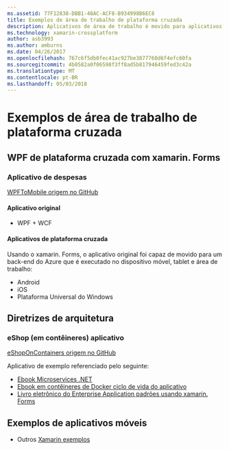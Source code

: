 ```yaml
---
ms.assetid: 77F12838-DBB1-48AC-ACF8-B934998B6EC8
title: Exemplos de área de trabalho de plataforma cruzada
description: Aplicativos de área de trabalho é movido para aplicativos móveis de plataforma cruzada.
ms.technology: xamarin-crossplatform
author: asb3993
ms.author: amburns
ms.date: 04/26/2017
ms.openlocfilehash: 767c6f5db0fec41ac927be3877760d6f4efc60fa
ms.sourcegitcommit: 4b0582a0f06598f3ff8ad5b817946459fed3c42a
ms.translationtype: MT
ms.contentlocale: pt-BR
ms.lasthandoff: 05/03/2018
---
```

# <a name="cross-platform-desktop-samples"></a>Exemplos de área de trabalho de plataforma cruzada

## <a name="wpf-to-cross-platform-with-xamarinforms"></a>WPF de plataforma cruzada com xamarin. Forms

### <a name="expenses-app"></a>Aplicativo de despesas

[WPFToMobile origem no GitHub](https://github.com/nishanil/WPFToMobile)

#### <a name="original-app"></a>Aplicativo original

* WPF + WCF

#### <a name="cross-platform-apps"></a>Aplicativos de plataforma cruzada

Usando o xamarin. Forms, o aplicativo original foi capaz de movido para um back-end do Azure que é executado no dispositivo móvel, tablet e área de trabalho:

* Android
* iOS
* Plataforma Universal do Windows

## <a name="architecture-guidance"></a>Diretrizes de arquitetura

### <a name="eshop-on-containers-app"></a>eShop (em contêineres) aplicativo

[eShopOnContainers origem no GitHub](https://github.com/dotnet-architecture/eShopOnContainers)

Aplicativo de exemplo referenciado pelo seguinte:

* [Ebook Microservices .NET](https://aka.ms/microservicesebook)
* [Ebook em contêineres de Docker ciclo de vida do aplicativo](https://aka.ms/dockerlifecycleebook)
* [Livro eletrônico do Enterprise Application padrões usando xamarin. Forms](~/xamarin-forms/enterprise-application-patterns/index.md)

## <a name="mobile-app-samples"></a>Exemplos de aplicativos móveis

* Outros [Xamarin exemplos](https://developer.xamarin.com/samples/)
